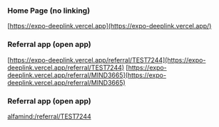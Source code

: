 ### Home Page (no linking)

[https://expo-deeplink.vercel.app](https://expo-deeplink.vercel.app/)

### Referral app (open app)

[https://expo-deeplink.vercel.app/referral/TEST7244](https://expo-deeplink.vercel.app/referral/TEST7244)
[https://expo-deeplink.vercel.app/referral/MIND3665](https://expo-deeplink.vercel.app/referral/MIND3665)

### Referral app (open app)

[alfamind:/referral/TEST7244](alfamind:/referral/TEST7244)

